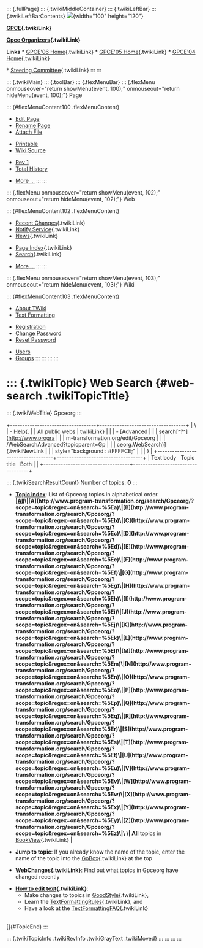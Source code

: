 ::: {.fullPage}
::: {.twikiMiddleContainer}
::: {.twikiLeftBar}
::: {.twikiLeftBarContents}
![](../pub/Gpceorg/WebLeftBar/gpce-logo.jpg){width="100" height="120"}

**[GPCE](../Gpce/WebHome){.twikiLink}**

**[Gpce Organizers](WebHome){.twikiLink}**

**Links** \* [GPCE\'06 Home](../GPCE06/WebHome){.twikiLink} \* [GPCE\'05
Home](../Gpce05/WebHome){.twikiLink} \* [GPCE\'04
Home](../Gpce04/WebHome){.twikiLink}

\* [Steering Committee](../Gpce/SteeringCommittee){.twikiLink}
:::
:::

::: {.twikiMain}
::: {.toolBar}
::: {.flexMenuBar}
::: {.flexMenu onmouseover="return showMenu(event, 100);" onmouseout="return hideMenu(event, 100);"}
Page

::: {#flexMenuContent100 .flexMenuContent}
-   [Edit
    Page](http://www.program-transformation.org/edit/Gpceorg/WebSearch?t=1536827628)
-   [Rename
    Page](http://www.program-transformation.org/rename/Gpceorg/WebSearch)
-   [Attach
    File](http://www.program-transformation.org/attach/Gpceorg/WebSearch)

<!-- -->

-   [Printable](http://www.program-transformation.org/view/Gpceorg/WebSearch?skin=print.pattern)
-   [Wiki
    Source](http://www.program-transformation.org/view/Gpceorg/WebSearch?skin=text&raw=on&contenttype=text/plain)

<!-- -->

-   [Rev
    1](http://www.program-transformation.org/view/Gpceorg/WebSearch?rev=1.1)
-   [Total
    History](http://www.program-transformation.org/rdiff/Gpceorg/WebSearch)

<!-- -->

-   [More
    \...](http://www.program-transformation.org/oops/Gpceorg/WebSearch?template=oopsmore&param1=1.1&param2=1.1)
:::
:::

::: {.flexMenu onmouseover="return showMenu(event, 102);" onmouseout="return hideMenu(event, 102);"}
Web

::: {#flexMenuContent102 .flexMenuContent}
-   [Recent Changes](WebChanges){.twikiLink}
-   [Notify Service](WebNotify){.twikiLink}
-   [News](WebNews){.twikiLink}

<!-- -->

-   [Page Index](WebIndex){.twikiLink}
-   [Search](WebSearch){.twikiLink}

<!-- -->

-   [More
    \...](http://www.program-transformation.org/oops/Gpceorg/WebSearch?template=oopsmore&param1=1.1&param2=1.1)
:::
:::

::: {.flexMenu onmouseover="return showMenu(event, 103);" onmouseout="return hideMenu(event, 103);"}
Wiki

::: {#flexMenuContent103 .flexMenuContent}
-   [About
    TWiki](http://www.program-transformation.org/view/TWiki/WebHome)
-   [Text
    Formatting](http://www.program-transformation.org/view/TWiki/TextFormattingRules)

<!-- -->

-   [Registration](http://www.program-transformation.org/view/TWiki/TWikiRegistration)
-   [Change
    Password](http://www.program-transformation.org/view/TWiki/ChangePassword)
-   [Reset
    Password](http://www.program-transformation.org/view/TWiki/ResetPassword)

<!-- -->

-   [Users](http://www.program-transformation.org/view/Main/TWikiUsers)
-   [Groups](http://www.program-transformation.org/view/Main/TWikiGroups)
:::
:::
:::
:::

::: {.twikiTopic}
Web Search {#web-search .twikiTopicTitle}
==========

::: {.twikiWebTitle}
Gpceorg
:::

+-----------------------------------+-----------------------------------+
| \                                 | -   [Help](../TWiki/SearchHelp){. |
| All public webs                   | twikiLink}                        |
|                                   | -   [Advanced                     |
|                                   |     search[^?^](http://www.progra |
|                                   | m-transformation.org/edit/Gpceorg |
|                                   | /WebSearchAdvanced?topicparent=Gp |
|                                   | ceorg.WebSearch)]{.twikiNewLink   |
|                                   |     style="background : #FFFFCE;" |
|                                   | }                                 |
+-----------------------------------+-----------------------------------+
| Text body   Topic title   Both    |                                   |
+-----------------------------------+-----------------------------------+

::: {.twikiSearchResultCount}
Number of topics: **0**
:::

-   **[Topic
    index](http://www.program-transformation.org/search/Gpceorg/?scope=topic&regex=on&search=\.*)**:
    List of Gpceorg topics in alphabetical order.\
    **\|[All](http://www.program-transformation.org/search/Gpceorg/?scope=topic&regex=on&search=\.*)\|[A](http://www.program-transformation.org/search/Gpceorg/?scope=topic&regex=on&search=%5Ea)\|[B](http://www.program-transformation.org/search/Gpceorg/?scope=topic&regex=on&search=%5Eb)\|[C](http://www.program-transformation.org/search/Gpceorg/?scope=topic&regex=on&search=%5Ec)\|[D](http://www.program-transformation.org/search/Gpceorg/?scope=topic&regex=on&search=%5Ed)\|[E](http://www.program-transformation.org/search/Gpceorg/?scope=topic&regex=on&search=%5Ee)\|[F](http://www.program-transformation.org/search/Gpceorg/?scope=topic&regex=on&search=%5Ef)\|[G](http://www.program-transformation.org/search/Gpceorg/?scope=topic&regex=on&search=%5Eg)\|[H](http://www.program-transformation.org/search/Gpceorg/?scope=topic&regex=on&search=%5Eh)\|[I](http://www.program-transformation.org/search/Gpceorg/?scope=topic&regex=on&search=%5Ei)\|[J](http://www.program-transformation.org/search/Gpceorg/?scope=topic&regex=on&search=%5Ej)\|[K](http://www.program-transformation.org/search/Gpceorg/?scope=topic&regex=on&search=%5Ek)\|[L](http://www.program-transformation.org/search/Gpceorg/?scope=topic&regex=on&search=%5El)\|[M](http://www.program-transformation.org/search/Gpceorg/?scope=topic&regex=on&search=%5Em)\|[N](http://www.program-transformation.org/search/Gpceorg/?scope=topic&regex=on&search=%5En)\|[O](http://www.program-transformation.org/search/Gpceorg/?scope=topic&regex=on&search=%5Eo)\|[P](http://www.program-transformation.org/search/Gpceorg/?scope=topic&regex=on&search=%5Ep)\|[Q](http://www.program-transformation.org/search/Gpceorg/?scope=topic&regex=on&search=%5Eq)\|[R](http://www.program-transformation.org/search/Gpceorg/?scope=topic&regex=on&search=%5Er)\|[S](http://www.program-transformation.org/search/Gpceorg/?scope=topic&regex=on&search=%5Es)\|[T](http://www.program-transformation.org/search/Gpceorg/?scope=topic&regex=on&search=%5Et)\|[U](http://www.program-transformation.org/search/Gpceorg/?scope=topic&regex=on&search=%5Eu)\|[V](http://www.program-transformation.org/search/Gpceorg/?scope=topic&regex=on&search=%5Ev)\|[W](http://www.program-transformation.org/search/Gpceorg/?scope=topic&regex=on&search=%5Ew)\|[X](http://www.program-transformation.org/search/Gpceorg/?scope=topic&regex=on&search=%5Ex)\|[Y](http://www.program-transformation.org/search/Gpceorg/?scope=topic&regex=on&search=%5Ey)\|[Z](http://www.program-transformation.org/search/Gpceorg/?scope=topic&regex=on&search=%5Ez)\|\
    \|
    [All](http://www.program-transformation.org/search/Gpceorg/?scope=topic&regex=on&bookview=on&search=\.*)**
    topics in [BookView](../TWiki/BookView){.twikiLink} **\|**

<!-- -->

-   **Jump to topic**: If you already know the name of the topic, enter
    the name of the topic into the [GoBox](../TWiki/GoBox){.twikiLink}
    at the top

<!-- -->

-   **[WebChanges](../TWiki/WebChanges){.twikiLink}**: Find out what
    topics in Gpceorg have changed recently

<!-- -->

-   **[How to edit text](../TWiki/GoodStyle){.twikiLink}**:
    -   Make changes to topics in
        [GoodStyle](../TWiki/GoodStyle){.twikiLink},
    -   Learn the
        [TextFormattingRules](../TWiki/TextFormattingRules){.twikiLink},
        and
    -   Have a look at the
        [TextFormattingFAQ](../TWiki/TextFormattingFAQ){.twikiLink}

\
[]{#TopicEnd}
:::

::: {.twikiTopicInfo .twikiRevInfo .twikiGrayText .twikiMoved}
:::
:::
:::
:::
